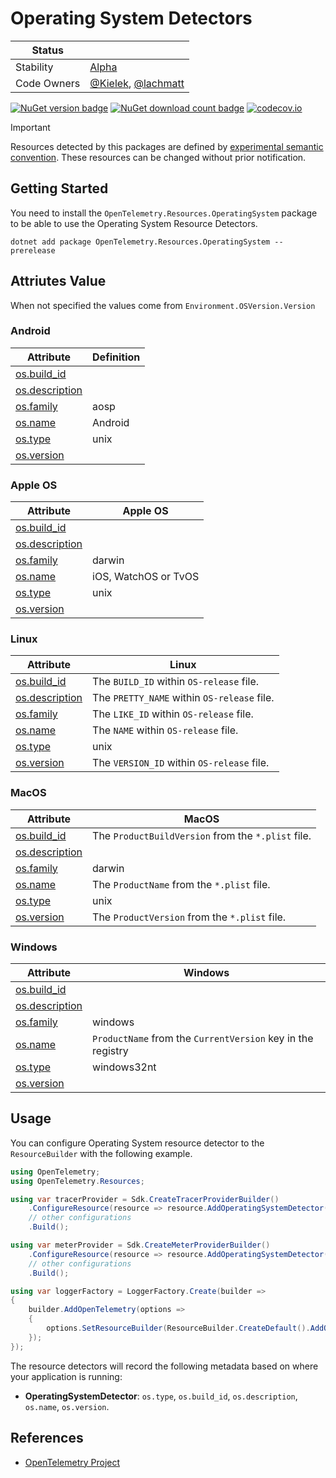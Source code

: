 # Operating System Detectors

| Status        |           |
| ------------- |-----------|
| Stability     |  [Alpha](../../README.md#alpha)|
| Code Owners   |  [@Kielek](https://github.com/Kielek), [@lachmatt](https://github.com/lachmatt)|

[![NuGet version badge](https://img.shields.io/nuget/v/OpenTelemetry.Resources.OperatingSystem)](https://www.nuget.org/packages/OpenTelemetry.Resources.OperatingSystem)
[![NuGet download count badge](https://img.shields.io/nuget/dt/OpenTelemetry.Resources.OperatingSystem)](https://www.nuget.org/packages/OpenTelemetry.Resources.OperatingSystem)
[![codecov.io](https://codecov.io/gh/open-telemetry/opentelemetry-dotnet-contrib/branch/main/graphs/badge.svg?flag=unittests-Resources.OperatingSystem)](https://app.codecov.io/gh/open-telemetry/opentelemetry-dotnet-contrib?flags[0]=unittests-Resources.OperatingSystem)

> [!IMPORTANT]
> Resources detected by this packages are defined by [experimental semantic convention](https://github.com/open-telemetry/semantic-conventions/blob/v1.26.0/docs/resource/os.md).
> These resources can be changed without prior notification.

## Getting Started

You need to install the
`OpenTelemetry.Resources.OperatingSystem` package to be able to use the
Operating System Resource Detectors.

```shell
dotnet add package OpenTelemetry.Resources.OperatingSystem --prerelease
```

## Attriutes Value

When not specified the values come from `Environment.OSVersion.Version`

### Android

|Attribute| Definition |
|--- | --- |
| [os.build_id](https://opentelemetry.io/docs/specs/semconv/registry/attributes/os/#os-build-id) | |
| [os.description](https://opentelemetry.io/docs/specs/semconv/registry/attributes/os/#os-description) | |
| [os.family](https://opentelemetry.io/docs/specs/semconv/registry/attributes/os/#os-description) | aosp |
| [os.name](https://opentelemetry.io/docs/specs/semconv/registry/attributes/os/#os-name) | Android |
| [os.type](https://opentelemetry.io/docs/specs/semconv/registry/attributes/os/#os-type) | unix |
| [os.version](https://opentelemetry.io/docs/specs/semconv/registry/attributes/os/#os-version) | |

### Apple OS

|Attribute| Apple OS|
|--- | --- |
| [os.build_id](https://opentelemetry.io/docs/specs/semconv/registry/attributes/os/#os-build-id) | |
| [os.description](https://opentelemetry.io/docs/specs/semconv/registry/attributes/os/#os-description) | |
| [os.family](https://opentelemetry.io/docs/specs/semconv/registry/attributes/os/#os-description) | darwin |
| [os.name](https://opentelemetry.io/docs/specs/semconv/registry/attributes/os/#os-name) | iOS, WatchOS or TvOS|
| [os.type](https://opentelemetry.io/docs/specs/semconv/registry/attributes/os/#os-type) | unix |
| [os.version](https://opentelemetry.io/docs/specs/semconv/registry/attributes/os/#os-version) | |

### Linux

|Attribute| Linux |
|--- | --- |
| [os.build_id](https://opentelemetry.io/docs/specs/semconv/registry/attributes/os/#os-build-id) | The `BUILD_ID` within `OS-release` file. |
| [os.description](https://opentelemetry.io/docs/specs/semconv/registry/attributes/os/#os-description) | The `PRETTY_NAME` within `OS-release` file. |
| [os.family](https://opentelemetry.io/docs/specs/semconv/registry/attributes/os/#os-description) | The `LIKE_ID` within `OS-release` file. |
| [os.name](https://opentelemetry.io/docs/specs/semconv/registry/attributes/os/#os-name) | The `NAME` within `OS-release` file. |
| [os.type](https://opentelemetry.io/docs/specs/semconv/registry/attributes/os/#os-type) | unix |
| [os.version](https://opentelemetry.io/docs/specs/semconv/registry/attributes/os/#os-version) | The `VERSION_ID` within `OS-release` file. |

### MacOS

|Attribute| MacOS |
|--- | --- |
| [os.build_id](https://opentelemetry.io/docs/specs/semconv/registry/attributes/os/#os-build-id) | The `ProductBuildVersion` from the `*.plist` file. |
| [os.description](https://opentelemetry.io/docs/specs/semconv/registry/attributes/os/#os-description) | |
| [os.family](https://opentelemetry.io/docs/specs/semconv/registry/attributes/os/#os-description) | darwin |
| [os.name](https://opentelemetry.io/docs/specs/semconv/registry/attributes/os/#os-name) | The `ProductName` from the `*.plist` file.  |
| [os.type](https://opentelemetry.io/docs/specs/semconv/registry/attributes/os/#os-type) | unix |
| [os.version](https://opentelemetry.io/docs/specs/semconv/registry/attributes/os/#os-version) | The `ProductVersion` from the `*.plist` file. |

### Windows

|Attribute| Windows|
|--- | --- |
| [os.build_id](https://opentelemetry.io/docs/specs/semconv/registry/attributes/os/#os-build-id) | |
| [os.description](https://opentelemetry.io/docs/specs/semconv/registry/attributes/os/#os-description) | |
| [os.family](https://opentelemetry.io/docs/specs/semconv/registry/attributes/os/#os-description) | windows|
| [os.name](https://opentelemetry.io/docs/specs/semconv/registry/attributes/os/#os-name) | `ProductName` from the `CurrentVersion` key in the registry |
| [os.type](https://opentelemetry.io/docs/specs/semconv/registry/attributes/os/#os-type) | windows32nt|
| [os.version](https://opentelemetry.io/docs/specs/semconv/registry/attributes/os/#os-version) | |

## Usage

You can configure Operating System resource detector to
the `ResourceBuilder` with the following example.

```csharp
using OpenTelemetry;
using OpenTelemetry.Resources;

using var tracerProvider = Sdk.CreateTracerProviderBuilder()
    .ConfigureResource(resource => resource.AddOperatingSystemDetector())
    // other configurations
    .Build();

using var meterProvider = Sdk.CreateMeterProviderBuilder()
    .ConfigureResource(resource => resource.AddOperatingSystemDetector())
    // other configurations
    .Build();

using var loggerFactory = LoggerFactory.Create(builder =>
{
    builder.AddOpenTelemetry(options =>
    {
        options.SetResourceBuilder(ResourceBuilder.CreateDefault().AddOperatingSystemDetector());
    });
});
```

The resource detectors will record the following metadata based on where
your application is running:

- **OperatingSystemDetector**: `os.type`, `os.build_id`, `os.description`,
  `os.name`, `os.version`.

## References

- [OpenTelemetry Project](https://opentelemetry.io/)
